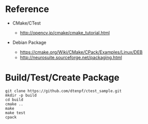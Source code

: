 # Reference

- CMake/CTest
  - http://opencv.jp/cmake/cmake_tutorial.html

- Debian Package
  - https://cmake.org/Wiki/CMake/CPack/Examples/Linux/DEB
  - http://neurosuite.sourceforge.net/packaging.html

# Build/Test/Create Package

~~~~
git clone https://github.com/dtenpf/ctest_sample.git
mkdir -p build
cd build 
cmake ..
make 
make test
cpack
~~~~
